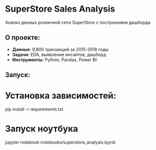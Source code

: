 # SuperStore Sales Analysis

Анализ данных розничной сети SuperStore с построением дашборда.

## О проекте:

- **Данные**: 9,800 транзакций за 2015-2018 годы
- **Задачи**: EDA, выявление инсайтов, дашборд
- **Инструменты**: Python, Pandas, Power BI

## Запуск:

# Установка зависимостей:
pip install -r requirements.txt

# Запуск ноутбука
jupyter notebook notebooks/superstore_analysis.ipynb
